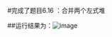 #完成了题目6.16 ：合并两个左式堆

##运行结果为：![image](https://user-images.githubusercontent.com/92200209/138548099-f60d4121-9a23-497f-a672-31a9695a740c.png)
